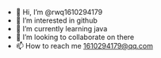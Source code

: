 - 👋 Hi, I’m @rwq1610294179
- 👀 I’m interested in github
- 🌱 I’m currently learning java
- 💞️ I’m looking to collaborate on there
- 📫 How to reach me 1610294179@qq.com

<!---
rwq1610294179/rwq1610294179 is a ✨ special ✨ repository because its `README.md` (this file) appears on your GitHub profile.
You can click the Preview link to take a look at your changes.
--->
